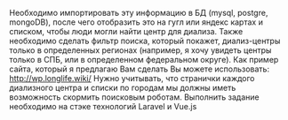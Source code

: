 Необходимо импортировать эту информацию в БД (mysql, postgre, mongoDB), после чего отобразить это на гугл или яндекс картах и списком, чтобы люди могли найти центр для диализа. Также необходимо сделать фильтр поиска, который покажет, диализ-центры только в определенных регионах (например, я хочу увидеть центры только в СПБ, или в определенном федеральном округе). Как пример сайта, который я предлагаю Вам сделать Вы можете использовать: http://wp.longlife.wiki/ Нужно учитывать, что странички каждого диализного центра и списки по городам мы должны иметь возможность скормить поисковым роботам. Выполнить задание необходимо на стэке технологий Laravel и Vue.js
